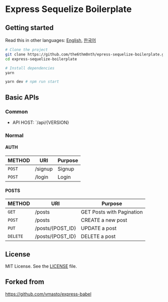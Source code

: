 # Express Sequelize Boilerplate

## Getting started

Read this in other languages: [English](README.md), [한국어](README.ko.md)

```sh
# Clone the project
git clone https://github.com/the6thm0nth/epress-sequelize-boilerplate.git
cd express-sequelize-boilerplate

# Install dependencies
yarn
```

```sh
yarn dev # npm run start
```

## Basic APIs
### Common
- API HOST: `/api/{VERSION}
### Normal
#### AUTH
| METHOD | URI     | Purpose |
| ------ | ------- | ------- |
| `POST` | /signup | Signup  |
| `POST` | /login  | Login   |

#### POSTS
| METHOD   | URI              | Purpose                   |
| -------- | ---------------- | ------------------------- |
| `GET`    | /posts           | GET Posts with Pagination |
| `POST`   | /posts           | CREATE a new post         |
| `PUT`    | /posts/{POST_ID} | UPDATE a post             |
| `DELETE` | /posts/{POST_ID} | DELETE a post             |

## License
MIT License. See the [LICENSE](LICENSE) file.

## Forked from
https://github.com/vmasto/express-babel
